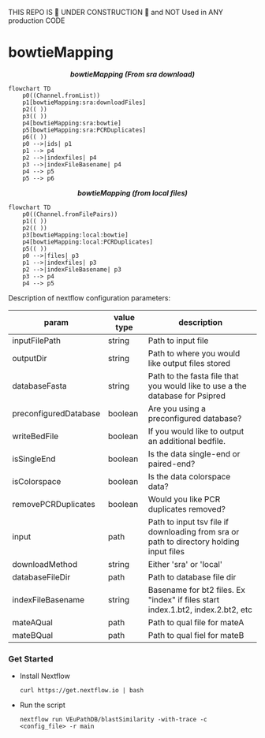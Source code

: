 THIS REPO IS 🚧 UNDER CONSTRUCTION 🚧 and NOT Used in ANY production CODE
# bowtieMapping

***<p align=center>bowtieMapping (From sra download)</p>***  
```mermaid
flowchart TD
    p0((Channel.fromList))
    p1[bowtieMapping:sra:downloadFiles]
    p2(( ))
    p3(( ))
    p4[bowtieMapping:sra:bowtie]
    p5[bowtieMapping:sra:PCRDuplicates]
    p6(( ))
    p0 -->|ids| p1
    p1 --> p4
    p2 -->|indexfiles| p4
    p3 -->|indexFileBasename| p4
    p4 --> p5
    p5 --> p6
```

***<p align=center>bowtieMapping (from local files)</p>***  
```mermaid
flowchart TD
    p0((Channel.fromFilePairs))
    p1(( ))
    p2(( ))
    p3[bowtieMapping:local:bowtie]
    p4[bowtieMapping:local:PCRDuplicates]
    p5(( ))
    p0 -->|files| p3
    p1 -->|indexfiles| p3
    p2 -->|indexFileBasename| p3
    p3 --> p4
    p4 --> p5
```

Description of nextflow configuration parameters:

| param         | value type        | description  |
| ------------- | ------------- | ------------ |
| inputFilePath  | string | Path to input file |
| outputDir | string | Path to where you would like output files stored |
| databaseFasta | string | Path to the fasta file that you would like to use a the database for Psipred |
| preconfiguredDatabase | boolean | Are you using a preconfigured database? |
| writeBedFile | boolean | If you would like to output an additional bedfile. |
| isSingleEnd | boolean | Is the data single-end or paired-end? |
| isColorspace | boolean | Is the data colorspace data? |
| removePCRDuplicates | boolean | Would you like PCR duplicates removed? |
| input | path | Path to input tsv file if downloading from sra or path to directory holding input files |
| downloadMethod | string | Either 'sra' or 'local' |
| databaseFileDir | path | Path to database file dir|
| indexFileBasename | string | Basename for bt2 files. Ex "index" if files start index.1.bt2, index.2.bt2, etc |
| mateAQual | path | Path to qual file for mateA |
| mateBQual | path | Path to qual fiel for mateB |

### Get Started
  * Install Nextflow
    
    `curl https://get.nextflow.io | bash`
  
  * Run the script
    
    `nextflow run VEuPathDB/blastSimilarity -with-trace -c  <config_file> -r main`
